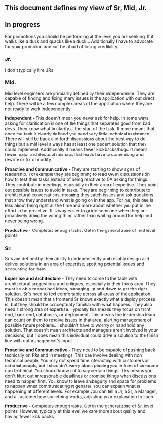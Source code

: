 ## This document defines my view of Sr, Mid, Jr.
## In progress
For promotions you should be performing at the level you are seeking. If it walks like a duck and quacks like a duck... Additionally I have to advocate for your promotion and not be afraid of losing credibility.

### Jr.
I don't typically hire JRs.

### Mid.
Mid level engineers are primiarliy defined by their independence. They are capable of finding and fixing many issues in the application with out direct help. There will be a few complex areas of the application where they are not ready to work independently.

**Independent -** This doesn't mean you never ask for help. In some ways asking for clarification is one of the things that separates good from bad devs. They know what to clarify at the start of the task. It more means that once the task is clearly defined you need very little technical assistance. There will still be back and forth discussions about the best way to do things but a mid level always has at least one decent solution that they could implement. Additionally it means fewer kickbacks/bugs. It means fewer major architectural mishaps that leads have to come along and rewrite or fix or modify.

**Proactive and Communicative -** They are starting to show signs of leadership. For example they are beginning to lead QA in discussions on how to test their tasks instead of being reactive to QA asking for things. They contribute in meetings, especially in their area of expertise. They point out possible issues to avoid in tasks. They are beginning to contribute to architectural conversations, meaning they catch issues and ask questions that show they understand what is going on in the app. For me, this one is less about being right all the time and more about whether you put in the effort to be proactive. It is way easier to guide someone when they are proactively doing the wrong thing rather than waiting around for help and never being wrong.

**Productive -** Completes enough tasks. Get in the general zone of mid level points.

### Sr.
Sr's are defined by their ability to independently and reliably design and deliver solutions in an area of expertise, spotting potential issues and accounting for them.

**Expertise and Architecture -** They need to come to the table with architectural suggestions and critiques, especially in their focus area. They must be able to spot bad ideas, managing up and down to get the right solution. Sr's need to feel comfortable across all areas of the application. This doesn't mean that a frontend Sr knows exactly what a deploy process is, but they should be conceptually familiar with what happens. They also need a strong area of expertise. Typically this means they focus on front end, back end, databases, or deployment. This means the leadership team can count on them to resolve issues in that area, alerting management of possible future problems. I shouldn't have to worrry or hand hold any solution. That doesn't mean architects and managers aren't involved in your decisions, but it does mean this individual could drive a solution to the finish line with out management's input.

**Proactive and Communicative -**
They need to be capable of pushing back techically on PRs and in meetings. This can involve dealing with non technical people. You may not spend time interacting with customers or external people, but I shouldn't worry about placing you in front of someone non technical. You should know not to say certain things. This means you don't blurt out unreasonable deadlines or promise things when discussions need to happen first. You know to leave ambeguity and space for problems to happen when communicating in genaral. You can explain what is happening at different levels. For example you can tell a Jr, a Sr, a Manager, and a customer how something works, adjusting your explanation to each.

**Productive -** Completes enough tasks. Get in the general zone of Sr. level points. However, typically at this level we care more about quality and having fewer kick backs.
